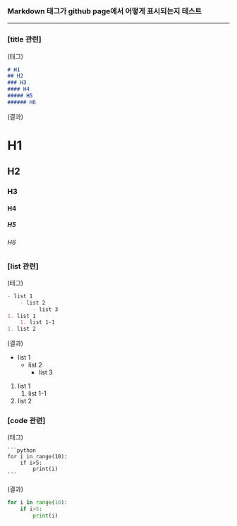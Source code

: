 ### Markdown 태그가 github page에서 어떻게 표시되는지 테스트
------

### [title 관련]
(태그)
```markdown
# H1
## H2
### H3
#### H4
##### H5
###### H6
```
(결과)
# H1
## H2
### H3
#### H4
##### H5
###### H6


### [list 관련]
(태그)
```markdown
- list 1
    - list 2
        - list 3
1. list 1
    1. list 1-1
1. list 2
```
(결과)
- list 1
    - list 2
        - list 3

1. list 1
    1. list 1-1
2. list 2


### [code 관련]
(태그)
~~~
```python
for i in range(10):
    if i>5:
        print(i)
```
~~~
(결과)
```python
for i in range(10):
    if i>5:
        print(i)
```

